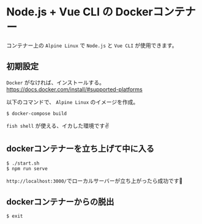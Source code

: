 # Node.js + Vue CLI の Dockerコンテナー

コンテナー上の `Alpine Linux` で `Node.js` と `Vue CLI` が使用できます。

## 初期設定

`Docker` がなければ、インストールする。  
https://docs.docker.com/install/#supported-platforms

以下のコマンドで、 `Alpine Linux` のイメージを作成。

```console
$ docker-compose build
```

`fish shell` が使える、イカした環境です✌

## dockerコンテナーを立ち上げて中に入る

```console
$ ./start.sh
$ npm run serve
```
`http://localhost:3000/`でローカルサーバーが立ち上がったら成功です🎉

## dockerコンテナーからの脱出

```console
$ exit
```